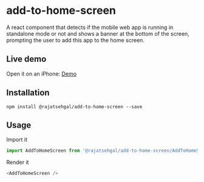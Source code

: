 # add-to-home-screen
A react component that detects if the mobile web app is running in standalone mode or not and shows a banner at the bottom of the screen, prompting the user to add this app to the home screen.

## Live demo
Open it on an iPhone: [Demo](http://rajatsehgal.github.io/add-to-home-screen/)

## Installation
```
npm install @rajatsehgal/add-to-home-screen --save
```

## Usage
Import it
```js
import AddToHomeScreen from '@rajatsehgal/add-to-home-screen/AddToHomeScreen';
```
Render it
```js
<AddToHomeScreen />
```
